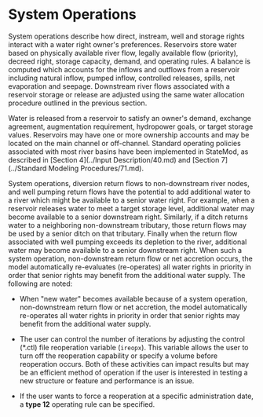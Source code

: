 # System Operations #

System operations describe how direct, instream, well and storage rights interact with a water right owner's preferences. Reservoirs store water based on physically 
available river flow, legally available flow (priority), decreed right, storage capacity, demand, and operating rules. A balance is computed which accounts for the 
inflows and outflows from a reservoir including natural inflow, pumped inflow, controlled releases, spills, net evaporation and seepage. Downstream river flows 
associated with a reservoir storage or release are adjusted using the same water allocation procedure outlined in the previous section.

Water is released from a reservoir to satisfy an owner's demand, exchange agreement, augmentation requirement, hydropower goals, or target storage values. 
Reservoirs may have one or more ownership accounts and may be located on the main channel or off-channel. Standard operating policies associated with most river 
basins have been implemented in StateMod, as described in [Section 4](../Input Description/40.md) and [Section 7](../Standard Modeling Procedures/71.md). 

System operations, diversion return flows to non-downstream river nodes, and well pumping return flows have the potential to add additional water to a river which 
might be available to a senior water right. For example, when a reservoir releases water to meet a target storage level, additional water may become available to a 
senior downstream right. Similarly, if a ditch returns water to a neighboring non-downstream tributary, those return flows may be used by a senior ditch on that 
tributary. Finally when the return flow associated with well pumping exceeds its depletion to the river, additional water may become available to a senior downstream 
right. When such a system operation, non-downstream return flow or net accretion occurs, the model automatically re-evaluates (re-operates) all water rights in priority 
in order that senior rights may benefit from the additional water supply. The following are noted: 

* When "new water" becomes available because of a system operation, non-downstream return flow or net accretion, the model automatically re-operates all 
water rights in priority in order that senior rights may benefit from the additional water supply. 

* The user can control the number of iterations by adjusting the control (\*.ctl) file reoperation variable (`ireopx`). This variable allows the user to turn 
off the reoperation capability or specify a volume before reoperation occurs. Both of these activities can impact results but may be an efficient method of 
operation if the user is interested in testing a new structure or feature and performance is an issue. 

* If the user wants to force a reoperation at a specific administration date, a **type 12** operating rule can be specified. 
